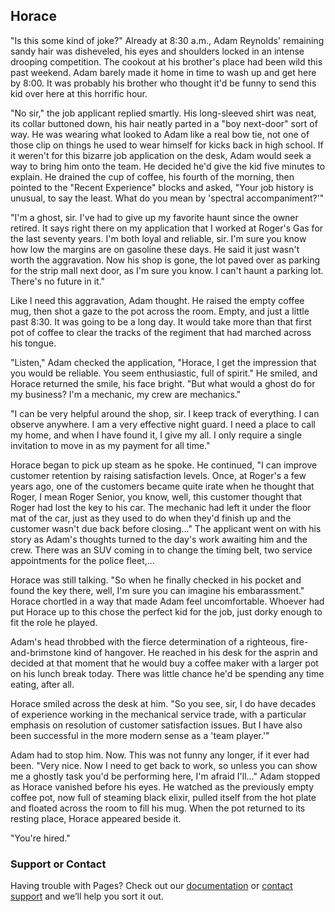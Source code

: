 ## Horace



"Is this some kind of joke?" Already at 8:30 a.m., Adam Reynolds' remaining sandy hair was disheveled, his eyes and shoulders locked in an intense drooping competition. The cookout at his brother's place had been wild this past weekend. Adam barely made it home in time to wash up and get here by 8:00. It was probably his brother who thought it'd be funny to send this kid over here at this horrific hour.



"No sir," the job applicant replied smartly. His long-sleeved shirt was neat, its collar buttoned down, his hair neatly parted in a "boy next-door" sort of way. He was wearing what looked to Adam like a real bow tie, not one of those clip on things he used to wear himself for kicks back in high school. If it weren't for this bizarre job application on the desk, Adam would seek a way to bring him onto the team. He decided he'd give the kid five minutes to explain. He drained the cup of coffee, his fourth of the morning, then pointed to the "Recent Experience" blocks and asked, "Your job history is unusual, to say the least. What do you mean by 'spectral accompaniment?'"



"I'm a ghost, sir. I've had to give up my favorite haunt since the owner retired. It says right there on my application that I worked at Roger's Gas for the last seventy years. I'm both loyal and reliable, sir. I'm sure you know how low the margins are on gasoline these days. He said it just wasn't worth the aggravation. Now his shop is gone, the lot paved over as parking for the strip mall next door, as I'm sure you know. I can't haunt a parking lot. There's no future in it."



Like I need this aggravation, Adam thought. He raised the empty coffee mug, then shot a gaze to the pot across the room. Empty, and just a little past 8:30. It was going to be a long day. It would take more than that first pot of coffee to clear the tracks of the regiment that had marched across his tongue.



"Listen," Adam checked the application, "Horace, I get the impression that you would be reliable. You seem enthusiastic, full of spirit." He smiled, and Horace returned the smile, his face bright. "But what would a ghost do for my business? I'm a mechanic, my crew are mechanics."



"I can be very helpful around the shop, sir. I keep track of everything. I can observe anywhere. I am a very effective night guard. I need a place to call my home, and when I have found it, I give my all. I only require a single invitation to move in as my payment for all time."



Horace began to pick up steam as he spoke. He continued, "I can improve customer retention by raising satisfaction levels. Once, at Roger's a few years ago, one of the customers became quite irate when he thought that Roger, I mean Roger Senior, you know, well, this customer thought that Roger had lost the key to his car. The mechanic had left it under the floor mat of the car, just as they used to do when they'd finish up and the customer wasn't due back before closing…" The applicant went on with his story as Adam's thoughts turned to the day's work awaiting him and the crew. There was an SUV coming in to change the timing belt, two service appointments for the police fleet,…



Horace was still talking. "So when he finally checked in his pocket and found the key there, well, I'm sure you can imagine his embarassment." Horace chortled in a way that made Adam feel uncomfortable. Whoever had put Horace up to this chose the perfect kid for the job, just dorky enough to fit the role he played.



Adam's head throbbed with the fierce determination of a righteous, fire-and-brimstone kind of hangover. He reached in his desk for the asprin and decided at that moment that he would buy a coffee maker with a larger pot on his lunch break today. There was little chance he'd be spending any time eating, after all.



Horace smiled across the desk at him. "So you see, sir, I do have decades of experience working in the mechanical service trade, with a particular emphasis on resolution of customer satisfaction issues. But I have also been successful in the more modern sense as a 'team player.'"



Adam had to stop him. Now. This was not funny any longer, if it ever had been. "Very nice. Now I need to get back to work, so unless you can show me a ghostly task you'd be performing here, I'm afraid I'll…" Adam stopped as Horace vanished before his eyes. He watched as the previously empty coffee pot, now full of steaming black elixir, pulled itself from the hot plate and floated across the room to fill his mug. When the pot returned to its resting place, Horace appeared beside it.



"You're hired."


### Support or Contact

Having trouble with Pages? Check out our [documentation](https://docs.github.com/categories/github-pages-basics/) or [contact support](https://github.com/contact) and we’ll help you sort it out.
